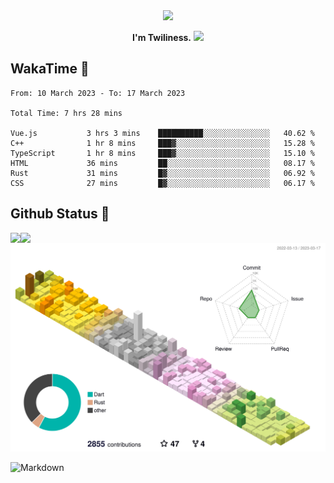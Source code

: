 <div align="center">
<img src="https://images.weserv.nl/?url=avatars.githubusercontent.com/u/10475770?v=4&h=360&w=360&fit=cover&mask=circle&maxage=7d"/>
</div>

<div align="center">

**I'm Twiliness.** <a href="https://github.com/DarkHighness"><img src="https://media.giphy.com/media/hvRJCLFzcasrR4ia7z/giphy.gif" width="5%"></a>

</div>

## WakaTime 🧐

<!--START_SECTION:waka-->

```text
From: 10 March 2023 - To: 17 March 2023

Total Time: 7 hrs 28 mins

Vue.js           3 hrs 3 mins    ██████████░░░░░░░░░░░░░░░   40.62 %
C++              1 hr 8 mins     ███▓░░░░░░░░░░░░░░░░░░░░░   15.28 %
TypeScript       1 hr 8 mins     ███▓░░░░░░░░░░░░░░░░░░░░░   15.10 %
HTML             36 mins         ██░░░░░░░░░░░░░░░░░░░░░░░   08.17 %
Rust             31 mins         █▓░░░░░░░░░░░░░░░░░░░░░░░   06.92 %
CSS              27 mins         █▓░░░░░░░░░░░░░░░░░░░░░░░   06.17 %
```

<!--END_SECTION:waka-->

## Github Status 🥰

<div> 
	<a href="https://github.com/DarkHighness">
		<img align="left" src="https://github-readme-stats-woad-zeta-10.vercel.app/api?username=DarkHighness&show_icons=true&icon_color=805AD5&text_color=718096&bg_color=ffffff&hide_border=true&count_private=true" />
	</a>
	<a href="https://github.com/DarkHighness">
		<img align="left" src="https://github-readme-stats-woad-zeta-10.vercel.app/api/top-langs/?username=DarkHighness&show_icons=true&icon_color=805AD5&text_color=718096&bg_color=ffffff&hide_border=true&count_private=true">
	</a>
</div>

![3D-Profile](https://raw.githubusercontent.com/DarkHighness/DarkHighness/master/profile-3d-contrib/profile-south-season-animate.svg)



 ![Markdown](https://img.shields.io/badge/markdown%20💘-%23000000.svg?style=for-the-badge&logo=markdown&logoColor=white)
